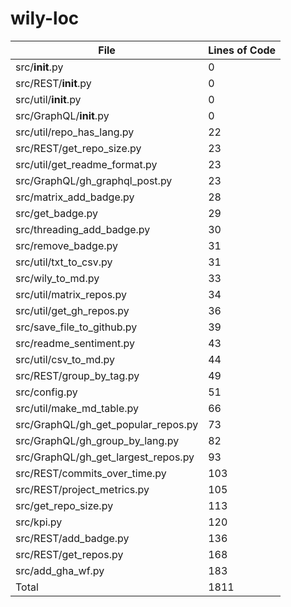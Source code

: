 # wily-loc

| File                                |   Lines of Code |
| --- | --- |
| src/__init__.py                     |               0 |
| src/REST/__init__.py                |               0 |
| src/util/__init__.py                |               0 |
| src/GraphQL/__init__.py             |               0 |
| src/util/repo_has_lang.py           |              22 |
| src/REST/get_repo_size.py           |              23 |
| src/util/get_readme_format.py       |              23 |
| src/GraphQL/gh_graphql_post.py      |              23 |
| src/matrix_add_badge.py             |              28 |
| src/get_badge.py                    |              29 |
| src/threading_add_badge.py          |              30 |
| src/remove_badge.py                 |              31 |
| src/util/txt_to_csv.py              |              31 |
| src/wily_to_md.py                   |              33 |
| src/util/matrix_repos.py            |              34 |
| src/util/get_gh_repos.py            |              36 |
| src/save_file_to_github.py          |              39 |
| src/readme_sentiment.py             |              43 |
| src/util/csv_to_md.py               |              44 |
| src/REST/group_by_tag.py            |              49 |
| src/config.py                       |              51 |
| src/util/make_md_table.py           |              66 |
| src/GraphQL/gh_get_popular_repos.py |              73 |
| src/GraphQL/gh_group_by_lang.py     |              82 |
| src/GraphQL/gh_get_largest_repos.py |              93 |
| src/REST/commits_over_time.py       |             103 |
| src/REST/project_metrics.py         |             105 |
| src/get_repo_size.py                |             113 |
| src/kpi.py                          |             120 |
| src/REST/add_badge.py               |             136 |
| src/REST/get_repos.py               |             168 |
| src/add_gha_wf.py                   |             183 |
| Total                               |            1811 |
